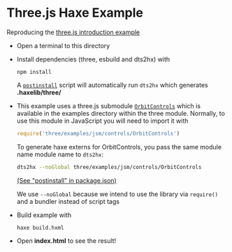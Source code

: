# Three.js Haxe Example

Reproducing the [three.js introduction example](https://threejs.org/docs/#manual/en/introduction/Creating-a-scene)

- Open a terminal to this directory
- Install dependencies (three, esbuild and dts2hx) with

	`npm install`

	A [`postinstall`](https://docs.npmjs.com/misc/scripts#examples) script will automatically run `dts2hx` which generates **.haxelib/three/**

- This example uses a three.js submodule [`OrbitControls`](https://threejs.org/docs/#examples/en/controls/OrbitControls) which is available in the examples directory within the three module. Normally, to use this module in JavaScript you will need to import it with
	```javascript
	require('three/examples/jsm/controls/OrbitControls')
	```

	To generate haxe externs for OrbitControls, you pass the same module name module name to `dts2hx`:
	```bash
	dts2hx --noGlobal three/examples/jsm/controls/OrbitControls
	```
	[(See "postinstall" in package.json)](./package.json#L7)

	We use `--noGlobal` because we intend to use the library via `require()` and a bundler instead of script tags

- Build example with

	`haxe build.hxml`
- Open **index.html** to see the result!
